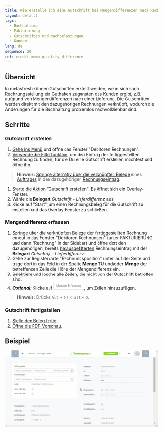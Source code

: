 ```yaml
---
title: Wie erstelle ich eine Gutschrift bei Mengendifferenzen nach Rechnungsstellung?
layout: default
tags:
  - Buchhaltung
  - Fakturierung
  - Gutschriften und Nachbelastungen
  - Kunden
lang: de
sequence: 20
ref: credit_memo_quantity_difference
---
```


## Übersicht
In metasfresh können Gutschriften erstellt werden, wenn sich nach Rechnungsstellung ein Guthaben zugunsten des Kunden ergibt, z.B. aufgrund von Mengendifferenzen nach einer Lieferung. Die Gutschriften werden direkt mit den dazugehörigen Rechnungen verknüpft, wodurch die Änderungen für die Buchhaltung problemlos nachvollziehbar sind.

## Schritte

### Gutschrift erstellen
1. [Gehe ins Menü](Menu) und öffne das Fenster "Debitoren Rechnungen".
1. [Verwende die Filterfunktion](Filterfunktion), um den Eintrag der fertiggestellten Rechnung zu finden, für die Du eine Gutschrift erstellen möchtest und öffne ihn.
 >**Hinweis:** [Springe alternativ über die verknüpften Belege](SpringezuBelegen) eines [Auftrages](Auftrag_erfassen) in den dazugehörigen [Rechnungseintrag](Zu_Auftrag_Rechnung_erstellen).

1. [Starte die Aktion](AktionStarten) "Gutschrift erstellen". Es öffnet sich ein Overlay-Fenster.
1. Wähle die **Belegart** *Gutschrift - Lieferdifferenz* aus.
1. Klicke auf "Start", um einen Rechnungsbeleg für die Gutschrift zu erstellen und das Overlay-Fenster zu schließen.

### Mengendifferenz erfassen
1. [Springe über die verknüpften Belege](SpringezuBelegen) der fertiggestellten Rechnung erneut in das Fenster "Debitoren Rechnungen" (unter FAKTURIERUNG und dann "Rechnung" in der Sidebar) und öffne dort den dazugehörigen, bereits [herausgefilterten](Filterfunktion) Rechnungseintrag mit der **Belegart** *Gutschrift - Lieferdifferenz*.
1. Gehe zur Registerkarte "Rechnungsposition" unten auf der Seite und trage dort in das Feld in der Spalte **Menge TU** und/oder **Menge** der betreffenden Zeile die Höhe der Mengendifferenz ein.
1. [Selektiere](AuswahlBelege) und lösche alle Zeilen, die nicht von der Gutschrift betroffen sind.
1. ***Optional:*** Klicke auf ![](assets/Massen_Erfassung_Button.png), um Zeilen hinzuzufügen.
 >**Hinweis:** Drücke `Alt` + `Q` / `⌥ alt` + `Q`.

### Gutschrift fertigstellen
1. [Stelle den Beleg fertig](BelegverarbeitungFertigstellen).
1. [Öffne die PDF-Vorschau](PDFVorschau).

## Beispiel
![](assets/Gutschrift_Mengendifferenz.gif)
